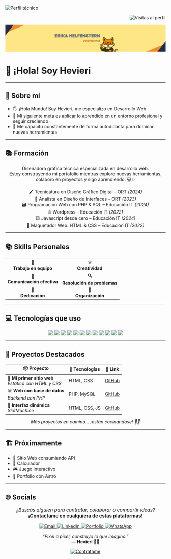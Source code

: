 ![Perfil técnico](https://img.shields.io/badge/Perfil-Desarrolladora%20Web-blueviolet?style=flat-square)



<div align="right">
  <img src="https://komarev.com/ghpvc/?username=hevieri&label=Visitas%20al%20perfil&color=blue&style=flat-square" alt="Visitas al perfil"/>
</div>


![Banner personalizado](https://raw.githubusercontent.com/hevieri/hevieri/main/hevieri-banner.png)



<h1>👋 ¡Hola! Soy Hevieri</h1>

---

## 💫 Sobre mí

- 🖐️ ¡Hola Mundo! Soy Hevieri, me especializo en Desarrollo Web  
- 🧠 Mi siguiente meta es aplicar lo aprendido en un entorno profesional y seguir creciendo  
- 🧡 Me capacito constantemente de forma autodidacta para dominar nuevas herramientas

---

## 📚 Formación

<p align="center">
  Diseñadora gráfica técnica especializada en desarrollo web.<br/>
  Estoy construyendo mi portafolio mientras exploro nuevas herramientas, colaboro en proyectos y sigo aprendiendo. 💻✨
</p>

<div align="center">

<p>
🖌️ Tecnicatura en Diseño Gráfico Digital – ORT <em>(2024)</em><br/>
📱 Analista en Diseño de Interfaces – ORT <em>(2023)</em><br/>
🗃️ Programación Web con PHP & SQL – Educación IT <em>(2024)</em><br/>
🌐 Wordpress – Educación IT <em>(2022)</em><br/>
🟨 Javascript desde cero – Educación IT <em>(2024)</em><br/>
📄 Maquetador Web: HTML & CSS – Educación IT <em>(2022)</em>
</p>

</div>

---

## 📚 Skills Personales

<div align="center">

<table>
  <tr>
    <td align="center"><strong>🤝<br/>Trabajo en equipo</strong></td>
    <td align="center"><strong>💡<br/>Creatividad</strong></td>
  </tr>
  <tr>
    <td align="center"><strong>💬<br/>Comunicación efectiva</strong></td>
    <td align="center"><strong>🔍<br/>Resolución de problemas</strong></td>
  </tr>
  <tr>
    <td align="center"><strong>🔧<br/>Dedicación</strong></td>
    <td align="center"><strong>📅<br/>Organización</strong></td>
  </tr>
</table>

</div>

---

## 💻 Tecnologías que uso

<p align="center">
  <img src="https://cdn.jsdelivr.net/gh/devicons/devicon/icons/github/github-original.svg" width="40" />
  <img src="https://cdn.jsdelivr.net/gh/devicons/devicon/icons/git/git-original.svg" width="40" />
  <img src="https://cdn.jsdelivr.net/gh/devicons/devicon/icons/figma/figma-original.svg" width="40" />
  <img src="https://cdn.jsdelivr.net/gh/devicons/devicon/icons/wordpress/wordpress-original.svg" width="40" />
  <img src="https://cdn.jsdelivr.net/gh/devicons/devicon/icons/html5/html5-original.svg" width="40" />
  <img src="https://cdn.jsdelivr.net/gh/devicons/devicon/icons/css3/css3-original.svg" width="40" />
  <img src="https://cdn.jsdelivr.net/gh/devicons/devicon/icons/javascript/javascript-original.svg" width="40" />
  <img src="https://cdn.jsdelivr.net/gh/devicons/devicon/icons/jquery/jquery-original.svg" width="40" />
  <img src="https://cdn.jsdelivr.net/gh/devicons/devicon/icons/bootstrap/bootstrap-original.svg" width="40" />
  <img src="https://cdn.jsdelivr.net/gh/devicons/devicon/icons/php/php-original.svg" width="40" />
  <img src="https://cdn.jsdelivr.net/gh/devicons/devicon/icons/mysql/mysql-original.svg" width="40" />
  <img src="https://img.icons8.com/color/512/vite.png" width="40" />
</p>

---

## 🚀 Proyectos Destacados

<table align="center">
  <thead>
    <tr>
      <th>📦 Proyecto</th>
      <th>🔧 Tecnologías</th>
      <th>🔗 Link</th>
    </tr>
  </thead>
  <tbody>
    <tr>
      <td><strong>🎨 Mi primer sitio web</strong><br/><em>Estático con HTML y CSS</em></td>
      <td>HTML, CSS</td>
      <td><a href="https://github.com/hevieri/SitioWebMorningstar">GitHub</a></td>
    </tr>
    <tr>
      <td><strong>📊 Web con base de datos</strong><br/><em>Backend con PHP</em></td>
      <td>PHP, MySQL</td>
      <td><a href="https://github.com/hevieri/MugiwaraWeb">GitHub</a></td>
    </tr>
    <tr>
      <td><strong>🧩 Interfaz dinámica</strong><br/><em>SlotMachine</em></td>
      <td>HTML, CSS, JS</td>
      <td><a href="https://github.com/hevieri/SlotMachine">GitHub</a></td>
    </tr>
  </tbody>
</table>

<p align="center"><em>Más proyectos en camino... ¡están cocinándose! 🍳🚀</em></p>

---

## 🏗️ Próximamente

- 💬 Sitio Web consumiendo API  
- 🔧 Calculador  
- 🎮 Juego interactivo  
- 📁 Portfolio con Astro  

---

## 🌐 Socials

<div align="center">
  <p style="font-size: 15px;">
    <em>¿Buscás alguien para contratar, colaborar o compartir ideas?</em><br />
    <strong>¡Contactame en cualquiera de estas plataformas!</strong>
  </p>
  <a href="mailto:hevieri.dev@gmail.com">
    <img src="https://img.shields.io/badge/email-D14836?style=for-the-badge&logo=gmail&logoColor=white" alt="Email"/>
  </a>
  <a href="https://www.linkedin.com/in/hevieri/">
    <img src="https://img.shields.io/badge/linkedin-%230077B5.svg?style=for-the-badge&logo=linkedin&logoColor=white" alt="LinkedIn"/>
  </a>
  <a href="https://github.com/hevieri">
    <img src="https://img.shields.io/badge/portfolio-000?style=for-the-badge&logo=github&logoColor=white" alt="Portfolio"/>
  </a>
  <a href="https://wa.me/5491162178105">
    <img src="https://img.shields.io/badge/whatsapp-25D366?style=for-the-badge&logo=whatsapp&logoColor=white" alt="WhatsApp"/>
  </a>
</div>




<p align="center">
  <em>“Pixel a pixel, construyo lo que imagino.”</em><br/>
  <strong>— Hevieri</strong> 🧷✨
</p>

<p align="center">
  <a href="mailto:hevieri.dev@gmail.com">
    <img src="https://img.shields.io/badge/-¡Contratame!-purple?style=for-the-badge&logo=gmail&logoColor=white" alt="Contratame"/>
  </a>
</p>




